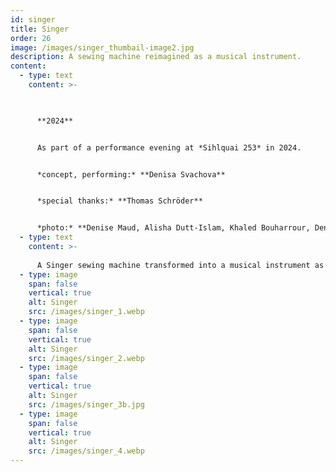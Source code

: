 ```yaml
---
id: singer
title: Singer
order: 26
image: /images/singer_thumbail-image2.jpg
description: A sewing machine reimagined as a musical instrument.
content:
  - type: text
    content: >-
      


      **2024**


      As part of a performance evening at *Sihlquai 253* in 2024.


      *concept, performing:* **Denisa Svachova**


      *special thanks:* **Thomas Schröder**


      *photo:* **Denise Maud, Alisha Dutt-Islam, Khaled Bouharrour, Denisa Svachova**
  - type: text
    content: >-
      
      A Singer sewing machine transformed into a musical instrument as part of a performance evening at Sihlquai 253. While sewing a long red stripe, I used a transducer pickup to capture the machine's sounds, modifying them with three effect pedals. One foot worked the sewing pedal, while the other created rhythmic variations, turning the act of sewing into a live sound performance.
  - type: image
    span: false
    vertical: true
    alt: Singer
    src: /images/singer_1.webp
  - type: image
    span: false
    vertical: true
    alt: Singer
    src: /images/singer_2.webp
  - type: image
    span: false
    vertical: true
    alt: Singer
    src: /images/singer_3b.jpg
  - type: image
    span: false
    vertical: true
    alt: Singer
    src: /images/singer_4.webp
---
```

